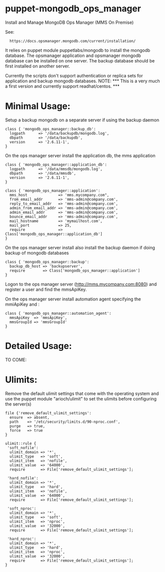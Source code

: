 puppet-mongodb_ops_manager
==========================

Install and Manage MongoDB Ops Manager (MMS On Premise)

See:

      https://docs.opsmanager.mongodb.com/current/installation/


It relies on puppet module puppetlabs/mongodb to install the mongodb database.
The opsmanager application and opsmanager mongodb database can be installed on one server.
The backup database should be first installed on another server.

Currently the scripts don't support authentication or replica sets for application and backup mongodb databases. 
NOTE: *** This is a very much a first version and currently support readhat/centos. ***  


Minimal Usage: 
=============

Setup a backup mongodb on a separate server if using the backup daemon 

    class { 'mongodb_ops_manager::backup_db':
      logpath      => '/data/backupdb/mongodb.log',
      dbpath       => '/data/backupdb',
      version      => '2.6.11-1',  
    }
  
On the ops manager server install the application db, the mms application

    class { 'mongodb_ops_manager::application_db':
      logpath      => '/data/mmsdb/mongodb.log',
      dbpath       => '/data/mmsdb',
      version      => '2.6.11-1',  
    }
  
    class { 'mongodb_ops_manager::application':
      mms_host              => 'mms.mycompany.com",
      from_email_addr       => 'mms-admin@company.com',
      reply_to_email_addr   => 'mms-admin@company.com',
      admin_from_email_addr => 'mms-admin@company.com',
      admin_email_addr      => 'mms-admin@company.com',
      bounce_email_addr     => 'mms-admin@company.com',
      mail_hostname         => 'mymailhost.com',
      mail_port             => 25,  
      require               => Class['mongodb_ops_manager::application_db'] 
    }
    
On the ops manager server install also install the backup daemon if doing backup of mongodb databases    
  
    class { 'mongodb_ops_manager::backup':
      backup_db_host => 'backupserver',
      require        => Class['mongodb_ops_manager::application']
    } 
    
Logon to the ops manager server (http://mms.mycompany.com:8080) and register a user and find the mmsApiKey.     
    
On the ops manager server install automation agent specifying the mmiApiKey and :    
  
    class { 'mongodb_ops_manager::automation_agent':
      mmsApiKey  => 'mmsApiKey',
      mmsGroupId => 'mmsGroupId'
    } 
    

Detailed Usage:
===============

TO COME: 


Ulimits:
========

Remove the default ulimit settings that come with the operating system and use the puppet module "arioch/ulimit"   to set the ulimits before configuring the server(s)

    file {'remove_default_ulimit_settings':
      ensure  => absent,
      path    => '/etc/security/limits.d/90-nproc.conf',
      purge   => true,
      force   => true
    }
    
    ulimit::rule {
     'soft_nofile':
      ulimit_domain => '*',
      ulimit_type   => 'soft',
      ulimit_item   => 'nofile',
      ulimit_value  => '64000',
      require       => File['remove_default_ulimit_settings'];
 
     'hard_nofile':
      ulimit_domain => '*',
      ulimit_type   => 'hard',
      ulimit_item   => 'nofile',
      ulimit_value  => '64000',
      require       => File['remove_default_ulimit_settings'];
      
     'soft_nproc':
      ulimit_domain => '*',
      ulimit_type   => 'soft',
      ulimit_item   => 'nproc',
      ulimit_value  => '32000',
      require       => File['remove_default_ulimit_settings'];
 
     'hard_nproc':
      ulimit_domain => '*',
      ulimit_type   => 'hard',
      ulimit_item   => 'nproc',
      ulimit_value  => '32000',
      require       => File['remove_default_ulimit_settings'];
    }


  
